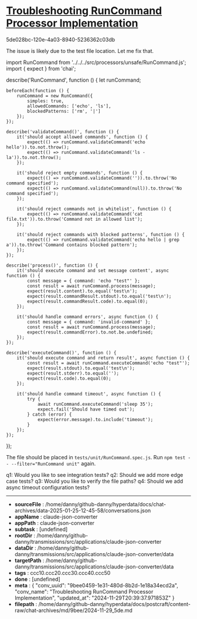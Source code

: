 # [Troubleshooting RunCommand Processor Implementation](https://claude.ai/chat/9bee0459-1e31-480d-8b2d-1e18a34ecd2a)

5de028bc-120e-4a03-8940-5236362c03db

 The issue is likely due to the test file location. Let me fix that.

<antArtifact identifier="run-command-spec" type="application/vnd.ant.code" language="javascript" title="RunCommand Unit Tests">
import RunCommand from '../../../src/processors/unsafe/RunCommand.js';
import { expect } from 'chai';

describe('RunCommand', function () {
    let runCommand;

    beforeEach(function () {
        runCommand = new RunCommand({
            simples: true,
            allowedCommands: ['echo', 'ls'],
            blockedPatterns: ['rm', '|']
        });
    });

    describe('validateCommand()', function () {
        it('should accept allowed commands', function () {
            expect(() => runCommand.validateCommand('echo hello')).to.not.throw();
            expect(() => runCommand.validateCommand('ls -la')).to.not.throw();
        });

        it('should reject empty commands', function () {
            expect(() => runCommand.validateCommand('')).to.throw('No command specified');
            expect(() => runCommand.validateCommand(null)).to.throw('No command specified');
        });

        it('should reject commands not in whitelist', function () {
            expect(() => runCommand.validateCommand('cat file.txt')).to.throw('Command not in allowed list');
        });

        it('should reject commands with blocked patterns', function () {
            expect(() => runCommand.validateCommand('echo hello | grep a')).to.throw('Command contains blocked pattern');
        });
    });

    describe('process()', function () {
        it('should execute command and set message content', async function () {
            const message = { command: 'echo "test"' };
            const result = await runCommand.process(message);
            expect(result.content).to.equal('test\n');
            expect(result.commandResult.stdout).to.equal('test\n');
            expect(result.commandResult.code).to.equal(0);
        });

        it('should handle command errors', async function () {
            const message = { command: 'invalid-command' };
            const result = await runCommand.process(message);
            expect(result.commandError).to.not.be.undefined;
        });
    });

    describe('executeCommand()', function () {
        it('should execute command and return result', async function () {
            const result = await runCommand.executeCommand('echo "test"');
            expect(result.stdout).to.equal('test\n');
            expect(result.stderr).to.equal('');
            expect(result.code).to.equal(0);
        });

        it('should handle command timeout', async function () {
            try {
                await runCommand.executeCommand('sleep 35');
                expect.fail('Should have timed out');
            } catch (error) {
                expect(error.message).to.include('timeout');
            }
        });
    });
});
</antArtifact>

The file should be placed in `tests/unit/RunCommand.spec.js`. Run `npm test -- --filter="RunCommand unit"` again.

q1: Would you like to see integration tests?
q2: Should we add more edge case tests?
q3: Would you like to verify the file paths?
q4: Should we add async timeout configuration tests?

---

* **sourceFile** : /home/danny/github-danny/hyperdata/docs/chat-archives/data-2025-01-25-12-45-58/conversations.json
* **appName** : claude-json-converter
* **appPath** : claude-json-converter
* **subtask** : [undefined]
* **rootDir** : /home/danny/github-danny/transmissions/src/applications/claude-json-converter
* **dataDir** : /home/danny/github-danny/transmissions/src/applications/claude-json-converter/data
* **targetPath** : /home/danny/github-danny/transmissions/src/applications/claude-json-converter/data
* **tags** : ccc10.ccc20.ccc30.ccc40.ccc50
* **done** : [undefined]
* **meta** : {
  "conv_uuid": "9bee0459-1e31-480d-8b2d-1e18a34ecd2a",
  "conv_name": "Troubleshooting RunCommand Processor Implementation",
  "updated_at": "2024-11-29T20:39:37.971853Z"
}
* **filepath** : /home/danny/github-danny/hyperdata/docs/postcraft/content-raw/chat-archives/md/9bee/2024-11-29_5de.md